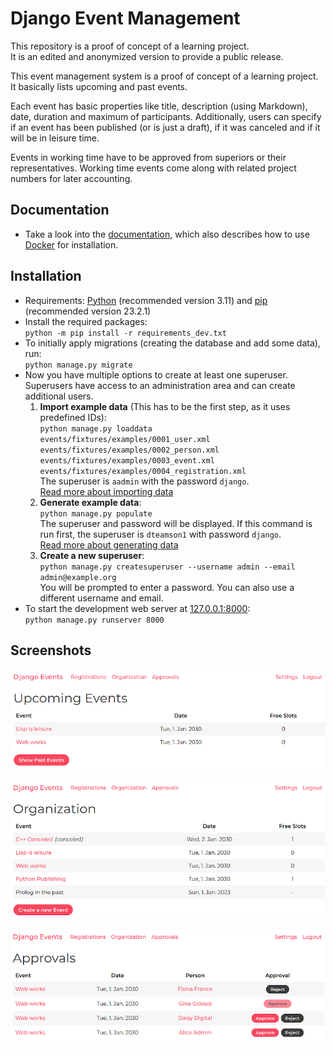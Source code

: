 # Django Event Management

This repository is a proof of concept of a learning project.  
It is an edited and anonymized version to provide a public release.

This event management system is a proof of concept of a learning project.  
It basically lists upcoming and past events.

Each event has basic properties like title, description (using Markdown), date, duration and maximum of participants. Additionally, users can specify if an event has been published (or is just a draft), if it was canceled and if it will be in leisure time.

Events in working time have to be approved from superiors or their representatives. Working time events come along with related project numbers for later accounting.

## Documentation

- Take a look into the  [documentation](docs/README.md), which also describes how to use [Docker](docs/docker.md) for installation.

## Installation

- Requirements: [Python](https://www.python.org/) (recommended version 3.11) and [pip](https://pip.pypa.io/) (recommended version 23.2.1)
- Install the required packages:  
  `python -m pip install -r requirements_dev.txt`
- To initially apply migrations (creating the database and add some data), run:  
  `python manage.py migrate`
- Now you have multiple options to create at least one superuser.  
  Superusers have access to an administration area and can create additional users.
  1. **Import example data** (This has to be the first step, as it uses predefined IDs):  
  `python manage.py loaddata events/fixtures/examples/0001_user.xml events/fixtures/examples/0002_person.xml events/fixtures/examples/0003_event.xml events/fixtures/examples/0004_registration.xml`  
  The superuser is `aadmin` with the password `django`.  
  [Read more about importing data](docs/example-data.md#import-data)
  2. **Generate example data**:  
  `python manage.py populate`  
  The superuser and password will be displayed. If this command is run first, the superuser is `dteamson1` with password `django`.  
  [Read more about generating data](docs/example-data.md#generate-data)
  3. **Create a new superuser**:  
  `python manage.py createsuperuser --username admin --email admin@example.org`  
  You will be prompted to enter a password. You can also use a different username and email.
- To start the development web server at [127.0.0.1:8000](http://127.0.0.1:8000/):  
  `python manage.py runserver 8000`

## Screenshots

![](docs/images/screenshot-001-upcoming.png)

![](docs/images/screenshot-002-organization.png)

![](docs/images/screenshot-003-approvals.png)